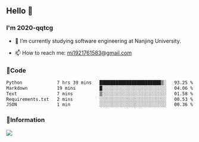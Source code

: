 ## Hello 👋


### I'm 2020-qqtcg

- 🔭 I’m currently studying software engineering at Nanjing University. 
<!-- - 🌱 I’m currently learning MLsys and -->
<!-- - 👯 I’m looking to collaborate on ... -->
<!-- - 🤔 I’m looking for help with ... -->
<!-- - 💬 Ask me about ... -->
- 📫 How to reach me: mj1921761583@gmail.com
<!-- - 😄 Pronouns: ... -->
<!-- - ⚡ Fun fact: ... -->

### 🌱Code
<!--START_SECTION:waka-->

```txt
Python             7 hrs 39 mins   ███████████████████████▒░   93.25 %
Markdown           19 mins         █░░░░░░░░░░░░░░░░░░░░░░░░   04.06 %
Text               7 mins          ▒░░░░░░░░░░░░░░░░░░░░░░░░   01.58 %
Requirements.txt   2 mins          ░░░░░░░░░░░░░░░░░░░░░░░░░   00.53 %
JSON               1 min           ░░░░░░░░░░░░░░░░░░░░░░░░░   00.36 %
```

<!--END_SECTION:waka-->

### 💬Information
![](https://github-readme-stats.vercel.app/api?username=2020-qqtcg&theme=buefy&hide_border=false)


<!-- <div align="center"> <img src="https://github-readme-activity-graph.vercel.app/graph?username=2020-qqtcg&theme=minimal" /> </div> -->


